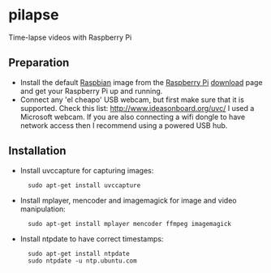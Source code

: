 pilapse
=======

Time-lapse videos with Raspberry Pi

Preparation
-----------

* Install the default [Raspbian](http://www.raspbian.org/) image from the 
  [Raspberry Pi](http://www.raspberrypi.org) [download](http://www.raspberrypi.org/downloads) 
  page and get your Raspberry Pi up and running.
* Connect any 'el cheapo' USB webcam, but first make sure that it is supported. Check this list: http://www.ideasonboard.org/uvc/
  I used a Microsoft webcam.
  If you are also connecting a wifi dongle to have network access then I recommend using a powered USB hub.

Installation
------------
* Install uvccapture for capturing images:

        sudo apt-get install uvccapture

* Install mplayer, mencoder and imagemagick for image and video manipulation:

        sudo apt-get install mplayer mencoder ffmpeg imagemagick

* Install ntpdate to have correct timestamps:

        sudo apt-get install ntpdate
        sudo ntpdate -u ntp.ubuntu.com
